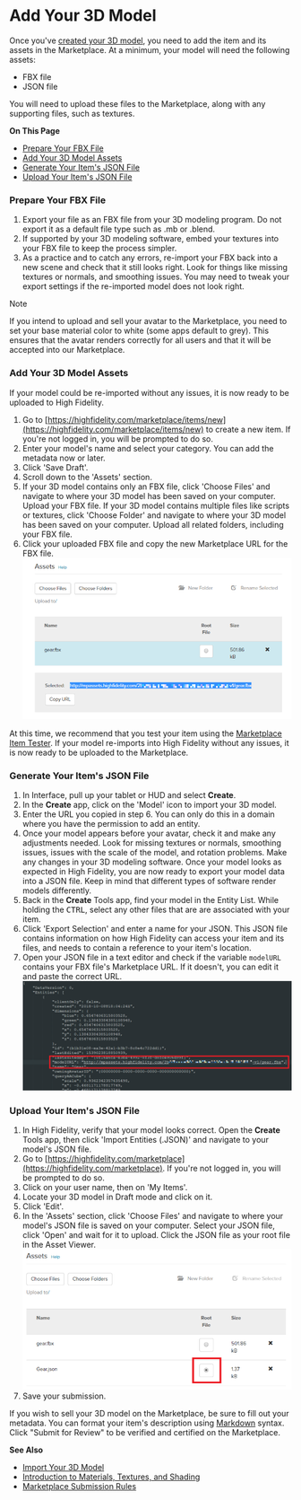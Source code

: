 # Add Your 3D Model

Once you've [created your 3D model](../../create/3d-models/get-model.html#create-your-own-3d-model), you need to add the item and its assets in the Marketplace. At a minimum, your model will need the following assets:

* FBX file
* JSON file

You will need to upload these files to the Marketplace, along with any supporting files, such as textures. 

**On This Page**
* [Prepare Your FBX File](#prepare-your-fbx-file)
* [Add Your 3D Model Assets](#add-your-3d-model-assets)
* [Generate Your Item's JSON File](#generate-your-items-json-file)
* [Upload Your Item's JSON File](#upload-your-items-json-file)

### Prepare Your FBX File

1. Export your file as an FBX file from your 3D modeling program. Do not export it as a default file type such as .mb or .blend.
2. If supported by your 3D modeling software, embed your textures into your FBX file to keep the process simpler.
3. As a practice and to catch any errors, re-import your FBX back into a new scene and check that it still looks right. Look for things like missing textures or normals, and smoothing issues. You may need to tweak your export settings if the re-imported model does not look right.

<div class="admonition note">
    <p class="admonition-title">Note</p>
    <p>If you intend to upload and sell your avatar to the Marketplace, you need to set your base material color to white (some apps default to grey). This ensures that the avatar renders correctly for all users and that it will be accepted into our Marketplace.</p>
</div>

### Add Your 3D Model Assets
If your model could be re-imported without any issues, it is now ready to be uploaded to High Fidelity. 

1. Go to [https://highfidelity.com/marketplace/items/new](https://highfidelity.com/marketplace/items/new) to create a new item. If you're not logged in, you will be prompted to do so. 
2. Enter your model's name and select your category. You can add the metadata now or later. 
3. Click 'Save Draft'. 
4. Scroll down to the 'Assets' section. 
5. If your 3D model contains only an FBX file, click 'Choose Files' and navigate to where your 3D model has been saved on your computer. Upload your FBX file. If your 3D model contains multiple files like scripts or textures, click 'Choose Folder' and navigate to where your 3D model has been saved on your computer. Upload all related folders, including your FBX file. 
6. Click your uploaded FBX file and copy the new Marketplace URL for the FBX file. ![](_images/copy-fbx-url.png)

At this time, we recommend that you test your item using the [Marketplace Item Tester](../../create/tools.html#marketplace-item-tester). If your model re-imports into High Fidelity without any issues, it is now ready to be uploaded to the Marketplace.

### Generate Your Item's JSON File

1. In Interface, pull up your tablet or HUD and select **Create**.
2. In the **Create** app, click on the 'Model' icon to import your 3D model. 
3. Enter the URL you copied in step 6. You can only do this in a domain where you have the permission to add an entity.
2. Once your model appears before your avatar, check it and make any adjustments needed. Look for missing textures or normals, smoothing issues, issues with the scale of the model, and rotation problems. Make any changes in your 3D modeling software. Once your model looks as expected in High Fidelity, you are now ready to export your model data into a JSON file. Keep in mind that different types of software render models differently.
3. Back in the **Create** Tools app, find your model in the Entity List. While holding the <kbd class="keyboard">CTRL</kbd>, select any other files that are are associated with your item.
4. Click 'Export Selection' and enter a name for your JSON. This JSON file contains information on how High Fidelity can access your item and its files, and needs to contain a reference to your item's location. 
5. Open your JSON file in a text editor and check if the variable `modelURL` contains your FBX file's Marketplace URL. If it doesn't, you can edit it and paste the correct URL. ![](_images/model-json-url.png)

### Upload Your Item's JSON File
1. In High Fidelity, verify that your model looks correct. Open the **Create** Tools app, then click 'Import Entities (.JSON)' and navigate to your model's JSON file. 
2. Go to [https://highfidelity.com/marketplace](https://highfidelity.com/marketplace). If you're not logged in, you will be prompted to do so.
3. Click on your user name, then on 'My Items'.
4. Locate your 3D model in Draft mode and click on it. 
5. Click 'Edit'.
6. In the 'Assets' section, click 'Choose Files' and navigate to where your model's JSON file is saved on your computer. Select your JSON file, click 'Open' and wait for it to upload.
Click the JSON file as your root file in the Asset Viewer. ![](_images/select-root.png)
8. Save your submission.

If you wish to sell your 3D model on the Marketplace, be sure to fill out your metadata. You can format your item's description using [Markdown](../../sell/markdown-guide.html) syntax. Click "Submit for Review" to be verified and certified on the Marketplace.

**See Also**

+ [Import Your 3D Model](../../create/3d-models/import-model.html)
+ [Introduction to Materials, Textures, and Shading](../../create/3d-models/pbr-materials-guide.html#introduction-to-materials-textures-and-shading)
+ [Marketplace Submission Rules](../submission-rules.html)